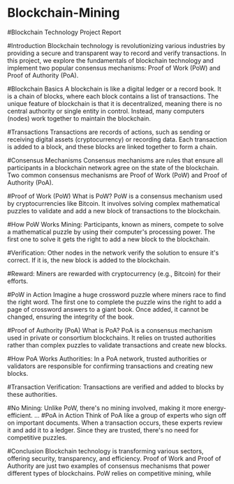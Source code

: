 # Blockchain-Mining

#Blockchain Technology Project Report

#Introduction
Blockchain technology is revolutionizing various industries by providing a secure and transparent way to record and verify transactions. In this project, we explore the fundamentals of blockchain technology and implement two popular consensus mechanisms: Proof of Work (PoW) and Proof of Authority (PoA).

#Blockchain Basics
A blockchain is like a digital ledger or a record book. It is a chain of blocks, where each block contains a list of transactions. The unique feature of blockchain is that it is decentralized, meaning there is no central authority or single entity in control. Instead, many computers (nodes) work together to maintain the blockchain.

#Transactions
Transactions are records of actions, such as sending or receiving digital assets (cryptocurrency) or recording data. Each transaction is added to a block, and these blocks are linked together to form a chain.

#Consensus Mechanisms
Consensus mechanisms are rules that ensure all participants in a blockchain network agree on the state of the blockchain. Two common consensus mechanisms are Proof of Work (PoW) and Proof of Authority (PoA).

#Proof of Work (PoW)
What is PoW?
PoW is a consensus mechanism used by cryptocurrencies like Bitcoin. It involves solving complex mathematical puzzles to validate and add a new block of transactions to the blockchain.

#How PoW Works
Mining: Participants, known as miners, compete to solve a mathematical puzzle by using their computer's processing power. The first one to solve it gets the right to add a new block to the blockchain.

#Verification: 
Other nodes in the network verify the solution to ensure it's correct. If it is, the new block is added to the blockchain.

#Reward: 
Miners are rewarded with cryptocurrency (e.g., Bitcoin) for their efforts.

#PoW in Action
Imagine a huge crossword puzzle where miners race to find the right word. The first one to complete the puzzle wins the right to add a page of crossword answers to a giant book. Once added, it cannot be changed, ensuring the integrity of the book.

#Proof of Authority (PoA)
What is PoA?
PoA is a consensus mechanism used in private or consortium blockchains. It relies on trusted authorities rather than complex puzzles to validate transactions and create new blocks.

#How PoA Works
Authorities: In a PoA network, trusted authorities or validators are responsible for confirming transactions and creating new blocks.

#Transaction Verification: Transactions are verified and added to blocks by these authorities.

#No Mining: Unlike PoW, there's no mining involved, making it more energy-efficient.
...
#PoA in Action
Think of PoA like a group of experts who sign off on important documents. When a transaction occurs, these experts review it and add it to a ledger. Since they are trusted, there's no need for competitive puzzles.

#Conclusion
Blockchain technology is transforming various sectors, offering security, transparency, and efficiency. Proof of Work and Proof of Authority are just two examples of consensus mechanisms that power different types of blockchains. PoW relies on competitive mining, while
